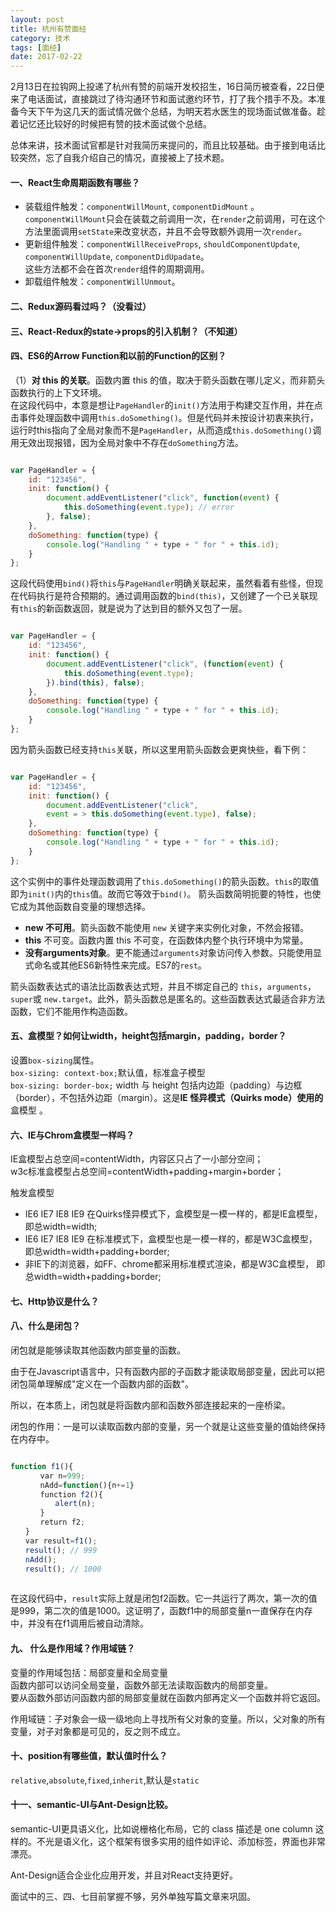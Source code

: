 ```yaml
---
layout: post
title: 杭州有赞面经
category: 技术
tags: [面经]
date: 2017-02-22
---
```


2月13日在拉钩网上投递了杭州有赞的前端开发校招生，16日简历被查看，22日便来了电话面试，直接跳过了待沟通环节和面试邀约环节，打了我个措手不及。本准备今天下午为这几天的面试情况做个总结，为明天若水医生的现场面试做准备。趁着记忆还比较好的时候把有赞的技术面试做个总结。
<!-- more -->

总体来讲，技术面试官都是针对我简历来提问的，而且比较基础。由于接到电话比较突然，忘了自我介绍自己的情况，直接被上了技术题。

#### 一、React生命周期函数有哪些？  
- 装载组件触发：`componentWillMount`, `componentDidMount` 。 
`componentWillMount`只会在装载之前调用一次，在`render`之前调用，可在这个方法里面调用`setState`来改变状态，并且不会导致额外调用一次`render`。
- 更新组件触发：`componentWillReceiveProps`, `shouldComponentUpdate`, `componentWillUpdate`, `componentDidUpadate`。  
这些方法都不会在首次`render`组件的周期调用。  
- 卸载组件触发：`componentWillUnmout`。  

#### 二、Redux源码看过吗？（没看过）    

#### 三、React-Redux的state->props的引入机制？（不知道）

#### 四、ES6的Arrow Function和以前的Function的区别？  
	
（1）**对 this 的关联**。函数内置 this 的值，取决于箭头函数在哪儿定义，而非箭头函数执行的上下文环境。  
在这段代码中，本意是想让`PageHandler`的`init()`方法用于构建交互作用，并在点击事件处理函数中调用`this.doSomething()`。但是代码并未按设计初衷来执行，运行时this指向了全局对象而不是`PageHandler`，从而造成`this.doSomething()`调用无效出现报错，因为全局对象中不存在`doSomething`方法。

````` javascript

var PageHandler = {
    id: "123456",
    init: function() {
        document.addEventListener("click", function(event) {
            this.doSomething(event.type); // error
        }, false);
    },
    doSomething: function(type) {
        console.log("Handling " + type + " for " + this.id);
    }
};

`````

这段代码使用`bind()`将`this`与`PageHandler`明确关联起来，虽然看着有些怪，但现在代码执行是符合预期的。通过调用函数的`bind(this)`，又创建了一个已关联现有`this`的新函数返回，就是说为了达到目的额外又包了一层。 

````` javascript

var PageHandler = {
    id: "123456",
    init: function() {
        document.addEventListener("click", (function(event) {
            this.doSomething(event.type);
        }).bind(this), false);
    },
    doSomething: function(type) {
        console.log("Handling " + type + " for " + this.id);
    }
};

`````


因为箭头函数已经支持`this`关联，所以这里用箭头函数会更爽快些，看下例：
 
	 
````` javascript

var PageHandler = {
    id: "123456",
    init: function() {
        document.addEventListener("click",
        event = > this.doSomething(event.type), false);
    },
    doSomething: function(type) {
        console.log("Handling " + type + " for " + this.id);
    }
};

`````
	
这个实例中的事件处理函数调用了`this.doSomething()`的箭头函数。`this`的取值即为`init()`内的`this`值。故而它等效于`bind()`。 箭头函数简明扼要的特性，也使它成为其他函数自变量的理想选择。
	
- **new 不可用**。箭头函数不能使用 `new` 关键字来实例化对象，不然会报错。
- **this** 不可变。函数内置 this 不可变，在函数体内整个执行环境中为常量。
- **没有arguments对象**。更不能通过`arguments`对象访问传入参数。只能使用显式命名或其他ES6新特性来完成。ES7的`rest`。

箭头函数表达式的语法比函数表达式短，并且不绑定自己的 `this`，`arguments`，`super`或 `new.target`。此外，箭头函数总是匿名的。这些函数表达式最适合非方法函数，它们不能用作构造函数。
	
#### 五、盒模型？如何让width，height包括margin，padding，border？  
设置`box-sizing`属性。  
`box-sizing: context-box;`默认值，标准盒子模型  
`box-sizing: border-box;` width 与 height 包括内边距（padding）与边框（border），不包括外边距（margin）。这是**IE 怪异模式（Quirks mode）使用的** 盒模型 。

#### 六、IE与Chrom盒模型一样吗？  
IE盒模型占总空间=contentWidth，内容区只占了一小部分空间；  
w3c标准盒模型占总空间=contentWidth+padding+margin+border；  

触发盒模型

- IE6 IE7 IE8 IE9 在Quirks怪异模式下，盒模型是一模一样的，都是IE盒模型，即总width=width;
- IE6 IE7 IE8 IE9 在标准模式下，盒模型也是一模一样的，都是W3C盒模型， 即总width=width+padding+border;
- 非IE下的浏览器，如FF、chrome都采用标准模式渲染，都是W3C盒模型， 即总width=width+padding+border;

#### 七、Http协议是什么？

#### 八、什么是闭包？ 
 
闭包就是能够读取其他函数内部变量的函数。  

由于在Javascript语言中，只有函数内部的子函数才能读取局部变量，因此可以把闭包简单理解成"定义在一个函数内部的函数"。
  
所以，在本质上，闭包就是将函数内部和函数外部连接起来的一座桥梁。

闭包的作用：一是可以读取函数内部的变量，另一个就是让这些变量的值始终保持在内存中。
	
````` javascript

function f1(){
　　　　var n=999;
　　　　nAdd=function(){n+=1}
　　　　function f2(){
　　　　　　alert(n);
　　　　}
　　　　return f2;
　　}
　　var result=f1();
　　result(); // 999
　　nAdd();
　　result(); // 1000
　　
`````

在这段代码中，`result`实际上就是闭包f2函数。它一共运行了两次，第一次的值是999，第二次的值是1000。这证明了，函数f1中的局部变量n一直保存在内存中，并没有在f1调用后被自动清除。

#### 九、 什么是作用域？作用域链？  
变量的作用域包括：局部变量和全局变量  
函数内部可以访问全局变量，函数外部无法读取函数内的局部变量。  
要从函数外部访问函数内部的局部变量就在函数内部再定义一个函数并将它返回。   

作用域链：子对象会一级一级地向上寻找所有父对象的变量。所以，父对象的所有变量，对子对象都是可见的，反之则不成立。
  
#### 十、position有哪些值，默认值时什么？  
`relative`,`absolute`,`fixed`,`inherit`,默认是`static`
	
#### 十一、semantic-UI与Ant-Design比较。  
semantic-UI更具语义化，比如说栅格化布局，它的 class 描述是 one column 这样的。不光是语义化，这个框架有很多实用的组件如评论、添加标签，界面也非常漂亮。
	
Ant-Design适合企业化应用开发，并且对React支持更好。
	
	
	
面试中的三、四、七目前掌握不够，另外单独写篇文章来巩固。
		